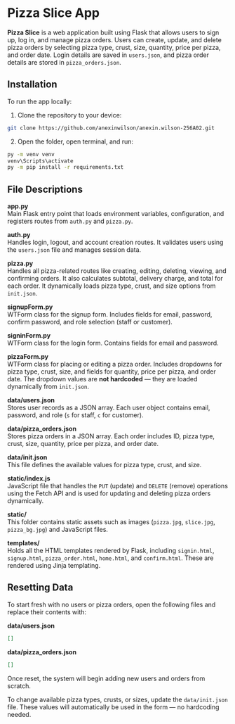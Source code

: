 # Pizza Slice App

**Pizza Slice** is a web application built using Flask that allows users to sign up, log in, and manage pizza orders. Users can create, update, and delete pizza orders by selecting pizza type, crust, size, quantity, price per pizza, and order date. Login details are saved in `users.json`, and pizza order details are stored in `pizza_orders.json`.

## Installation

To run the app locally:

1. Clone the repository to your device:

```bash
git clone https://github.com/anexinwilson/anexin.wilson-256A02.git
```

2. Open the folder, open terminal, and run:

```bash
py -m venv venv
venv\Scripts\activate
py -m pip install -r requirements.txt
```

## File Descriptions

**app.py**  
Main Flask entry point that loads environment variables, configuration, and registers routes from `auth.py` and `pizza.py`.

**auth.py**  
Handles login, logout, and account creation routes. It validates users using the `users.json` file and manages session data.

**pizza.py**  
Handles all pizza-related routes like creating, editing, deleting, viewing, and confirming orders. It also calculates subtotal, delivery charge, and total for each order. It dynamically loads pizza type, crust, and size options from `init.json`.

**signupForm.py**  
WTForm class for the signup form. Includes fields for email, password, confirm password, and role selection (staff or customer).

**signinForm.py**  
WTForm class for the login form. Contains fields for email and password.

**pizzaForm.py**  
WTForm class for placing or editing a pizza order. Includes dropdowns for pizza type, crust, size, and fields for quantity, price per pizza, and order date. The dropdown values are **not hardcoded** — they are loaded dynamically from `init.json`.

**data/users.json**  
Stores user records as a JSON array. Each user object contains email, password, and role (`s` for staff, `c` for customer).

**data/pizza_orders.json**  
Stores pizza orders in a JSON array. Each order includes ID, pizza type, crust, size, quantity, price per pizza, and order date.

**data/init.json**  
This file defines the available values for pizza type, crust, and size.

**static/index.js**  
JavaScript file that handles the `PUT` (update) and `DELETE` (remove) operations using the Fetch API and is used for updating and deleting pizza orders dynamically.

**static/**  
This folder contains static assets such as images (`pizza.jpg`, `slice.jpg`, `pizza_bg.jpg`) and JavaScript files.

**templates/**  
Holds all the HTML templates rendered by Flask, including `signin.html`, `signup.html`, `pizza_order.html`, `home.html`, and `confirm.html`. These are rendered using Jinja templating.

## Resetting Data

To start fresh with no users or pizza orders, open the following files and replace their contents with:

**data/users.json**
```json
[]
```

**data/pizza_orders.json**
```json
[]
```

Once reset, the system will begin adding new users and orders from scratch.

To change available pizza types, crusts, or sizes, update the `data/init.json` file. These values will automatically be used in the form — no hardcoding needed.
